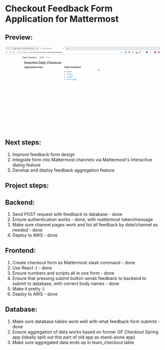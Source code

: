 # Checkout Feedback Form Application for Mattermost 

## Preview:
![Feedback Form App](./checkout.gif)

## Next steps:
1. Improve feedback form design 
2. Integrate form into Mattermost channels via Mattermost's interactive dialog feature
3. Develop and deploy feedback aggregation feature

## Project steps:

## Backend: 
1. Send POST request with feedback to database - done
2. Ensure authentication works - done, with mattermost token/message
3. Make sure channel pages work and list all feedback by date/channel as needed - done
4. Deploy to AWS - done

## Frontend: 
1. Create checkout form as Mattermost slash command - done
2. Use React :) - done
3. Ensure numbers and scripts all in one form - done
4. Ensure that pressing submit button sends feedback to backend to submit to database, with correct body names - done
5. Make it pretty :) 
6. Deploy to AWS - done

## Database: 
1. Make sure database tables work well with what feedback form submits - done
2. Ensure aggregation of data works based on former GF Checkout Spring app (ideally split out this part of old app as stand-alone app)
3. Make sure aggregated data ends up in team_checkout table 
